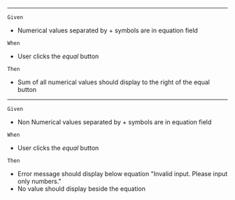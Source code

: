 ***
`Given`
- Numerical values separated by + symbols are in equation field

`When`
- User clicks the *equal* button

`Then`
- Sum of all numerical values should display to the right of the equal button


***

`Given`
- Non Numerical values separated by + symbols are in equation field

`When`
- User clicks the *equal* button

`Then`
- Error message should display below equation "Invalid input. Please input only numbers."
- No value should display beside the equation
